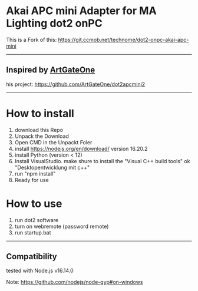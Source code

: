 # Akai APC mini Adapter for MA Lighting dot2 onPC

This is a Fork of this: https://git.ccmob.net/technome/dot2-onpc-akai-apc-mini 

---

## Inspired by [ArtGateOne](https://github.com/ArtGateOne)

his project: https://github.com/ArtGateOne/dot2apcmini2

---

# How to install

1. download this Repo
2. Unpack the Download
3. Open CMD in the Unpackt Foler
4. install https://nodejs.org/en/download/ version 16.20.2
5. install Python (version < 12)
6. Install VisualStudio. make shure to install the "Visual C++ build tools" ok "Desktopentwicklung mit c++"
8. run "npm install"
9. Ready for use

# How to use

1. run dot2 software
2. turn on webremote (password remote)
3. run startup.bat

---

## Compatibility

tested with Node.js v16.14.0

Note: https://github.com/nodejs/node-gyp#on-windows
